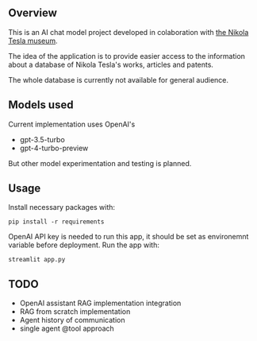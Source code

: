 ## Overview

This is an AI chat model project developed in colaboration with [the Nikola Tesla museum](https://tesla-museum.org/).

The idea of the application is to provide easier access to the information about a database of Nikola Tesla's works, articles and patents.

The whole database is currently not available for general audience.

## Models used

Current implementation uses OpenAI's
* gpt-3.5-turbo
* gpt-4-turbo-preview

But other model experimentation and testing is planned.

## Usage

Install necessary packages with:
```
pip install -r requirements
```

OpenAI API key is needed to run this app, it should be set as environemnt variable before deployment.
Run the app with:
```
streamlit app.py
```

## TODO

* OpenAI assistant RAG implementation integration
* RAG from scratch implementation
* Agent history of communication
* single agent @tool approach